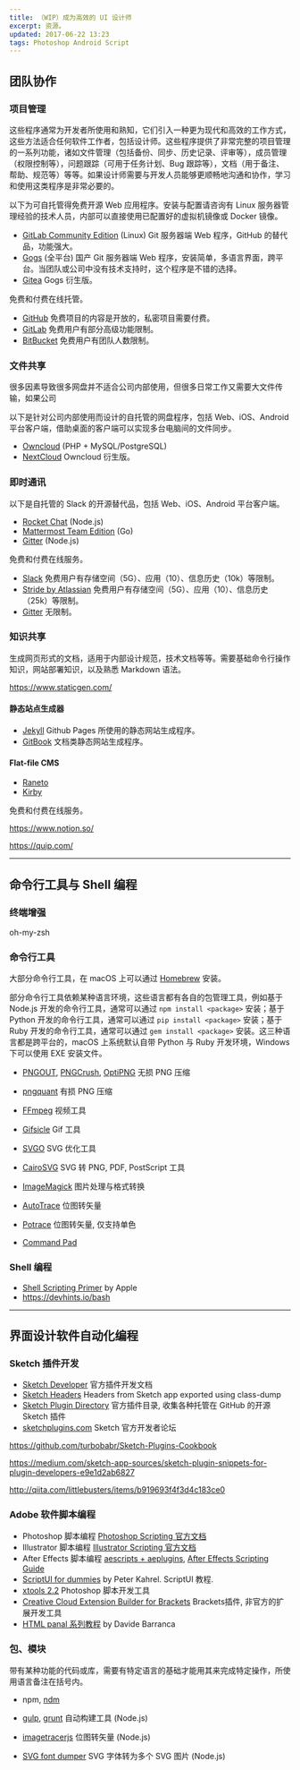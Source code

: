 ```yaml
---
title: （WIP）成为高效的 UI 设计师
excerpt: 资源。
updated: 2017-06-22 13:23
tags: Photoshop Android Script
---
```


## 团队协作

### 项目管理

这些程序通常为开发者所使用和熟知，它们引入一种更为现代和高效的工作方式，这些方法适合任何软件工作者，包括设计师。这些程序提供了非常完整的项目管理的一系列功能，诸如文件管理（包括备份、同步、历史记录、评审等），成员管理（权限控制等），问题跟踪（可用于任务计划、Bug 跟踪等），文档（用于备注、帮助、规范等）等等。如果设计师需要与开发人员能够更顺畅地沟通和协作，学习和使用这类程序是非常必要的。

以下为可自托管得免费开源 Web 应用程序。安装与配置请咨询有 Linux 服务器管理经验的技术人员，内部可以直接使用已配置好的虚拟机镜像或 Docker 镜像。

- [GitLab Community Edition](https://about.gitlab.com/downloads/) (Linux) Git 服务器端 Web 程序，GitHub 的替代品，功能强大。
- [Gogs](https://gogs.io/) (全平台) 国产 Git 服务器端 Web 程序，安装简单，多语言界面，跨平台。当团队或公司中没有技术支持时，这个程序是不错的选择。
- [Gitea](https://gitea.io) Gogs 衍生版。

免费和付费在线托管。

- [GitHub](https://github.com/) 免费项目的内容是开放的，私密项目需要付费。
- [GitLab](https://gitlab.com/) 免费用户有部分高级功能限制。
- [BitBucket](https://bitbucket.org/) 免费用户有团队人数限制。

### 文件共享

很多因素导致很多网盘并不适合公司内部使用，但很多日常工作又需要大文件传输，如果公司

以下是针对公司内部使用而设计的自托管的网盘程序，包括 Web、iOS、Android 平台客户端，借助桌面的客户端可以实现多台电脑间的文件同步。

- [Owncloud](https://owncloud.org/) (PHP + MySQL/PostgreSQL)
- [NextCloud](https://nextcloud.com/) Owncloud 衍生版。


### 即时通讯

以下是自托管的 Slack 的开源替代品，包括 Web、iOS、Android 平台客户端。

- [Rocket Chat](https://rocket.chat/) (Node.js)
- [Mattermost Team Edition](https://about.mattermost.com/download/) (Go)
- [Gitter](https://gitlab.com/gitlab-org/gitter/) (Node.js)

免费和付费在线服务。

- [Slack](https://slack.com/) 免费用户有存储空间（5G）、应用（10）、信息历史（10k）等限制。
- [Stride by Atlassian](https://www.stride.com/) 免费用户有存储空间（5G）、应用（10）、信息历史（25k）等限制。
- [Gitter](https://gitter.im/) 无限制。

### 知识共享

生成网页形式的文档，适用于内部设计规范，技术文档等等。需要基础命令行操作知识，网站部署知识，以及熟悉 Markdown 语法。

https://www.staticgen.com/

#### 静态站点生成器

- [Jekyll](http://jekyllrb.com/) Github Pages 所使用的静态网站生成程序。
- [GitBook](https://github.com/GitbookIO) 文档类静态网站生成程序。

#### Flat-file CMS

- [Raneto](http://raneto.com/)
- [Kirby](https://getkirby.com/)

免费和付费在线服务。

https://www.notion.so/

https://quip.com/

----

## 命令行工具与 Shell 编程

### 终端增强

oh-my-zsh

### 命令行工具

大部分命令行工具，在 macOS 上可以通过 [Homebrew](http://brew.sh/) 安装。

部分命令行工具依赖某种语言环境，这些语言都有各自的包管理工具，例如基于 Node.js 开发的命令行工具，通常可以通过 `npm install <package>` 安装；基于 Python 开发的命令行工具，通常可以通过 `pip install <package>` 安装；基于 Ruby 开发的命令行工具，通常可以通过 `gem install <package>` 安装。这三种语言都是跨平台的，macOS 上系统默认自带 Python 与 Ruby 开发环境，Windows 下可以使用 EXE 安装文件。

- [PNGOUT](http://advsys.net/ken/utils.htm), [PNGCrush](http://pmt.sourceforge.net/pngcrush/), [OptiPNG](http://optipng.sourceforge.net/) 无损 PNG 压缩
- [pngquant](https://pngquant.org/) 有损 PNG 压缩
- [FFmpeg](http://ffmpeg.org/) 视频工具
- [Gifsicle](http://www.lcdf.org/gifsicle/) Gif 工具
- [SVGO](https://github.com/svg/svgo) SVG 优化工具
- [CairoSVG](http://cairosvg.org/) SVG 转 PNG, PDF, PostScript 工具
- [ImageMagick](http://www.imagemagick.org/) 图片处理与格式转换
- [AutoTrace](http://autotrace.sourceforge.net/) 位图转矢量
- [Potrace](http://potrace.sourceforge.net) 位图转矢量, 仅支持单色


- [Command Pad](https://github.com/supnate/command-pad)


### Shell 编程

- [Shell Scripting Primer](https://developer.apple.com/library/mac/documentation/OpenSource/Conceptual/ShellScripting/shell_scripts/shell_scripts.html) by Apple
- https://devhints.io/bash


----

## 界面设计软件自动化编程

### Sketch 插件开发

- [Sketch Developer](http://developer.sketchapp.com/)  官方插件开发文档
- [Sketch Headers](https://github.com/abynim/Sketch-Headers) Headers from Sketch app exported using class-dump
- [Sketch Plugin Directory](https://github.com/sketchplugins/plugin-directory) 官方插件目录, 收集各种托管在 GitHub 的开源 Sketch 插件
- [sketchplugins.com](http://sketchplugins.com/) Sketch 官方开发者论坛



https://github.com/turbobabr/Sketch-Plugins-Cookbook

https://medium.com/sketch-app-sources/sketch-plugin-snippets-for-plugin-developers-e9e1d2ab6827

http://qiita.com/littlebusters/items/b919693f4f3d4c183ce0





### Adobe 软件脚本编程

- Photoshop 脚本编程 [Photoshop Scripting 官方文档](http://www.adobe.com/devnet/photoshop/scripting.html)
- Illustrator 脚本编程 [Illustrator Scripting 官方文档](http://www.adobe.com/devnet/illustrator/scripting.html)
- After Effects 脚本编程 [aescripts + aeplugins](https://aescripts.com/), [After Effects Scripting Guide](http://docs.aenhancers.com/)
- [ScriptUI for dummies](http://www.kahrel.plus.com/indesign/scriptui.html)  by Peter Kahrel. ScriptUI 教程.
- [xtools 2.2](http://sourceforge.net/projects/ps-scripts/files/xtools/v2.2/)  Photoshop 脚本开发工具
- [Creative Cloud Extension Builder for Brackets](http://davidderaedt.github.io/CC-Extension-Builder-for-Brackets/)  Brackets插件, 非官方的扩展开发工具
- [HTML panal 系列教程](http://www.davidebarranca.com/category/code/html-panels/) by Davide Barranca


### 包、模块

带有某种功能的代码或库，需要有特定语言的基础才能用其来完成特定操作，所使用语言备注在括号内。

- npm, [ndm](https://github.com/720kb/ndm)


- [gulp](http://gulpjs.com/), [grunt](http://gruntjs.com/) 自动构建工具 (Node.js)
- [imagetracerjs](https://github.com/jankovicsandras/imagetracerjs) 位图转矢量 (Node.js)
- [SVG font dumper](https://github.com/fontello/svg-font-dump) SVG 字体转为多个 SVG 图片 (Node.js)
